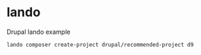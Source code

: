 # lando
Drupal lando example

```lando start
lando composer create-project drupal/recommended-project d9
```
